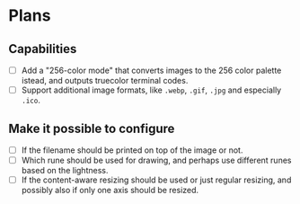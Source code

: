# Plans

## Capabilities

- [ ] Add a "256-color mode" that converts images to the 256 color palette istead, and outputs truecolor terminal codes.
- [ ] Support additional image formats, like `.webp`, `.gif`, `.jpg` and especially `.ico`.

## Make it possible to configure

- [ ] If the filename should be printed on top of the image or not.
- [ ] Which rune should be used for drawing, and perhaps use different runes based on the lightness.
- [ ] If the content-aware resizing should be used or just regular resizing, and possibly also if only one axis should be resized.
